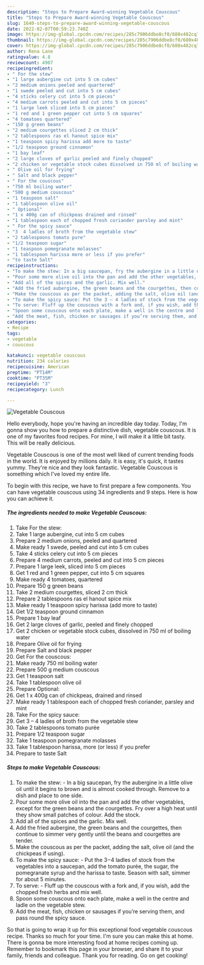 ```yaml
---
description: "Steps to Prepare Award-winning Vegetable Couscous"
title: "Steps to Prepare Award-winning Vegetable Couscous"
slug: 1640-steps-to-prepare-award-winning-vegetable-couscous
date: 2022-02-07T00:59:23.740Z
image: https://img-global.cpcdn.com/recipes/285c7906ddbe8cf0/680x482cq70/vegetable-couscous-recipe-main-photo.jpg
thumbnail: https://img-global.cpcdn.com/recipes/285c7906ddbe8cf0/680x482cq70/vegetable-couscous-recipe-main-photo.jpg
cover: https://img-global.cpcdn.com/recipes/285c7906ddbe8cf0/680x482cq70/vegetable-couscous-recipe-main-photo.jpg
author: Rena Lane
ratingvalue: 4.8
reviewcount: 4907
recipeingredient:
- " For the stew"
- "1 large aubergine cut into 5 cm cubes"
- "2 medium onions peeled and quartered"
- "1 swede peeled and cut into 5 cm cubes"
- "4 sticks celery cut into 5 cm pieces"
- "4 medium carrots peeled and cut into 5 cm pieces"
- "1 large leek sliced into 5 cm pieces"
- "1 red and 1 green pepper cut into 5 cm squares"
- "4 tomatoes quartered"
- "150 g green beans"
- "2 medium courgettes sliced 2 cm thick"
- "2 tablespoons ras el hanout spice mix"
- "1 teaspoon spicy harissa add more to taste"
- "1/2 teaspoon ground cinnamon"
- "1 bay leaf"
- "2 large cloves of garlic peeled and finely chopped"
- "2 chicken or vegetable stock cubes dissolved in 750 ml of boiling water"
- " Olive oil for frying"
- " Salt and black pepper"
- " For the couscous"
- "750 ml boiling water"
- "500 g medium couscous"
- "1 teaspoon salt"
- "1 tablespoon olive oil"
- " Optional"
- "1 x 400g can of chickpeas drained and rinsed"
- "1 tablespoon each of chopped fresh coriander parsley and mint"
- " For the spicy sauce"
- "3  4 ladles of broth from the vegetable stew"
- "2 tablespoons tomato pure"
- "1/2 teaspoon sugar"
- "1 teaspoon pomegranate molasses"
- "1 tablespoon harissa more or less if you prefer"
- "to taste Salt"
recipeinstructions:
- "To make the stew: In a big saucepan, fry the aubergine in a little olive oil until it begins to brown and is almost cooked through. Remove to a dish and place to one side."
- "Pour some more olive oil into the pan and add the other vegetables, except for the green beans and the courgettes. Fry over a high heat until they show small patches of colour. Add the stock."
- "Add all of the spices and the garlic. Mix well."
- "Add the fried aubergine, the green beans and the courgettes, then continue to simmer very gently until the beans and courgettes are tender."
- "Make the couscous as per the packet, adding the salt, olive oil (and the chickpeas if using)."
- "To make the spicy sauce: Put the 3 – 4 ladles of stock from the vegetables into a saucepan, add the tomato purée, the sugar, the pomegranate syrup and the harissa to taste. Season with salt, simmer for about 5 minutes."
- "To serve: Fluff up the couscous with a fork and, if you wish, add the chopped fresh herbs and mix well."
- "Spoon some couscous onto each plate, make a well in the centre and ladle on the vegetable stew."
- "Add the meat, fish, chicken or sausages if you’re serving them, and pass round the spicy sauce."
categories:
- Recipe
tags:
- vegetable
- couscous

katakunci: vegetable couscous 
nutrition: 234 calories
recipecuisine: American
preptime: "PT14M"
cooktime: "PT35M"
recipeyield: "3"
recipecategory: Lunch

---
```



![Vegetable Couscous](https://img-global.cpcdn.com/recipes/285c7906ddbe8cf0/680x482cq70/vegetable-couscous-recipe-main-photo.jpg)

Hello everybody, hope you're having an incredible day today. Today, I'm gonna show you how to prepare a distinctive dish, vegetable couscous. It is one of my favorites food recipes. For mine, I will make it a little bit tasty. This will be really delicious.



Vegetable Couscous is one of the most well liked of current trending foods in the world. It is enjoyed by millions daily. It is easy, it's quick, it tastes yummy. They're nice and they look fantastic. Vegetable Couscous is something which I've loved my entire life.


To begin with this recipe, we have to first prepare a few components. You can have vegetable couscous using 34 ingredients and 9 steps. Here is how you can achieve it.

<!--inarticleads1-->

##### The ingredients needed to make Vegetable Couscous:

1. Take  For the stew:
1. Take 1 large aubergine, cut into 5 cm cubes
1. Prepare 2 medium onions, peeled and quartered
1. Make ready 1 swede, peeled and cut into 5 cm cubes
1. Take 4 sticks celery cut into 5 cm pieces
1. Prepare 4 medium carrots, peeled and cut into 5 cm pieces
1. Prepare 1 large leek, sliced into 5 cm pieces
1. Get 1 red and 1 green pepper, cut into 5 cm squares
1. Make ready 4 tomatoes, quartered
1. Prepare 150 g green beans
1. Take 2 medium courgettes, sliced 2 cm thick
1. Prepare 2 tablespoons ras el hanout spice mix
1. Make ready 1 teaspoon spicy harissa (add more to taste)
1. Get 1/2 teaspoon ground cinnamon
1. Prepare 1 bay leaf
1. Get 2 large cloves of garlic, peeled and finely chopped
1. Get 2 chicken or vegetable stock cubes, dissolved in 750 ml of boiling water
1. Prepare  Olive oil for frying
1. Prepare  Salt and black pepper
1. Get  For the couscous:
1. Make ready 750 ml boiling water
1. Prepare 500 g medium couscous
1. Get 1 teaspoon salt
1. Take 1 tablespoon olive oil
1. Prepare  Optional:
1. Get 1 x 400g can of chickpeas, drained and rinsed
1. Make ready 1 tablespoon each of chopped fresh coriander, parsley and mint
1. Take  For the spicy sauce:
1. Get 3 – 4 ladles of broth from the vegetable stew
1. Take 2 tablespoons tomato purée
1. Prepare 1/2 teaspoon sugar
1. Take 1 teaspoon pomegranate molasses
1. Take 1 tablespoon harissa, more (or less) if you prefer
1. Prepare to taste Salt




<!--inarticleads2-->

##### Steps to make Vegetable Couscous:

1. To make the stew: - In a big saucepan, fry the aubergine in a little olive oil until it begins to brown and is almost cooked through. Remove to a dish and place to one side.
1. Pour some more olive oil into the pan and add the other vegetables, except for the green beans and the courgettes. Fry over a high heat until they show small patches of colour. Add the stock.
1. Add all of the spices and the garlic. Mix well.
1. Add the fried aubergine, the green beans and the courgettes, then continue to simmer very gently until the beans and courgettes are tender.
1. Make the couscous as per the packet, adding the salt, olive oil (and the chickpeas if using).
1. To make the spicy sauce: - Put the 3 – 4 ladles of stock from the vegetables into a saucepan, add the tomato purée, the sugar, the pomegranate syrup and the harissa to taste. Season with salt, simmer for about 5 minutes.
1. To serve: - Fluff up the couscous with a fork and, if you wish, add the chopped fresh herbs and mix well.
1. Spoon some couscous onto each plate, make a well in the centre and ladle on the vegetable stew.
1. Add the meat, fish, chicken or sausages if you’re serving them, and pass round the spicy sauce.




So that is going to wrap it up for this exceptional food vegetable couscous recipe. Thanks so much for your time. I'm sure you can make this at home. There is gonna be more interesting food at home recipes coming up. Remember to bookmark this page in your browser, and share it to your family, friends and colleague. Thank you for reading. Go on get cooking!
